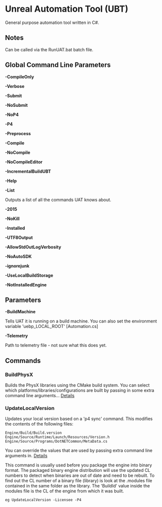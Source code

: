 # Unreal Automation Tool (UBT)

General purpose automation tool written in C#.

## Notes

Can be called via the RunUAT.bat batch file.

## Global Command Line Parameters

**-CompileOnly**

**-Verbose**

**-Submit**

**-NoSubmit**

**-NoP4**

**-P4**

**-Preprocess**

**-Compile**

**-NoCompile**

**-NoCompileEditor**

**-IncrementalBuildUBT**

**-Help**

**-List**

Outputs a list of all the commands UAT knows about.

**-2015**

**-NoKill**

**-Installed**

**-UTF8Output**

**-AllowStdOutLogVerbosity**

**-NoAutoSDK**

**-ignorejunk**

**-UseLocalBuildStorage**

**-NotInstalledEngine**

## Parameters

**-BuildMachine**

Tells UAT it is running on a build machine. You can also set the environment variable 'uebp_LOCAL_ROOT' [Automation.cs]

**-Telemetry**

Path to telemetry file - not sure what this does yet.

## Commands

### BuildPhysX

Builds the PhysX libraries using the CMake build system. You can select which platforms/libraries/configurations are built by passing in some extra command line arguments... [Details](https://github.com/EpicGames/UnrealEngine/blob/release/Engine/Source/Programs/AutomationTool/Scripts/BuildPhysX.Automation.cs)

### UpdateLocalVersion

Updates your local version based on a 'p4 sync' command. This modifies the contents of the following files:
```
Engine/Build/Build.version
Engine/Source/Runtime/Launch/Resources/Version.h
Engine/Source/Programs/DotNETCommon/MetaData.cs
```
You can override the values that are used by passing extra command line arguments in. [Details](https://github.com/EpicGames/UnrealEngine/blob/release/Engine/Source/Programs/AutomationTool/Scripts/BuildPhysX.Automation.cs)

This command is usually used before you package the engine into binary format. The packaged binary engine distribution will use the updated CL numbers to detect when binaries are out of date and need to be rebuilt. To find out the CL number of a binary file (library) is look at the .modules file contained in the same folder as the library. The 'BuildId' value inside the modules file is the CL of the engine from which it was built.
```
eg UpdateLocalVersion -Licensee -P4

```
